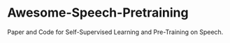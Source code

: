 # Awesome-Speech-Pretraining
Paper and Code for Self-Supervised Learning and Pre-Training on Speech.
